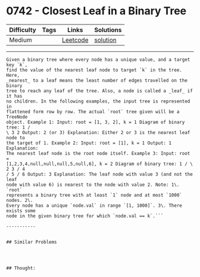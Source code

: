 # 0742 - Closest Leaf in a Binary Tree

Difficulty  | Tags | Links | Solutions
----------- | ---- | ----- | -----
Medium |  | [Leetcode](https://leetcode.com/problems/closest-leaf-in-a-binary-tree) | [solution](https://leetcode.com/problems/closest-leaf-in-a-binary-tree/solution/)


-----------

```
Given a binary tree where every node has a unique value, and a target key `k`,
find the value of the nearest leaf node to target `k` in the tree. Here,
_nearest_ to a leaf means the least number of edges travelled on the binary
tree to reach any leaf of the tree. Also, a node is called a _leaf_ if it has
no children. In the following examples, the input tree is represented in
flattened form row by row. The actual `root` tree given will be a TreeNode
object. Example 1: Input: root = [1, 3, 2], k = 1 Diagram of binary tree: 1 /
\ 3 2 Output: 2 (or 3) Explanation: Either 2 or 3 is the nearest leaf node to
the target of 1. Example 2: Input: root = [1], k = 1 Output: 1 Explanation:
The nearest leaf node is the root node itself. Example 3: Input: root =
[1,2,3,4,null,null,null,5,null,6], k = 2 Diagram of binary tree: 1 / \ 2 3 / 4
/ 5 / 6 Output: 3 Explanation: The leaf node with value 3 (and not the leaf
node with value 6) is nearest to the node with value 2. Note: 1\. `root`
represents a binary tree with at least `1` node and at most `1000` nodes. 2\.
Every node has a unique `node.val` in range `[1, 1000]`. 3\. There exists some
node in the given binary tree for which `node.val == k`.```

-----------


## Similar Problems




## Thought:
